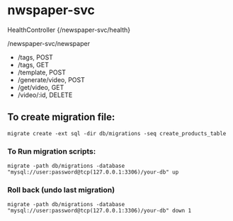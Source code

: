 # nwspaper-svc
<!-- Routes -->
HealthController {/newspaper-svc/health}

<!-- Route Prefix -->
/newspaper-svc/newspaper
- /tags, POST
- /tags, GET
- /template, POST
- /generate/video, POST
- /get/video, GET
- /video/:id, DELETE 

## To create migration file:
`migrate create -ext sql -dir db/migrations -seq create_products_table`

### To Run migration scripts:
`migrate -path db/migrations -database "mysql://user:password@tcp(127.0.0.1:3306)/your-db" up`

### Roll back (undo last migration)
`migrate -path db/migrations -database "mysql://user:password@tcp(127.0.0.1:3306)/your-db" down 1`